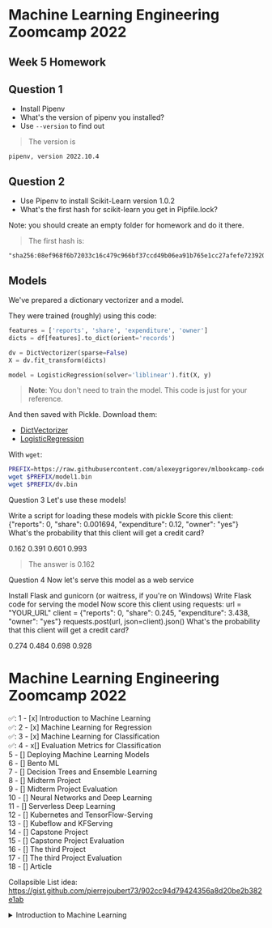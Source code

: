 # Machine Learning Engineering Zoomcamp 2022
## Week 5 Homework

## Question 1

* Install Pipenv
* What's the version of pipenv you installed?
* Use `--version` to find out

> The version is 
```terminal
pipenv, version 2022.10.4
```  

## Question 2

* Use Pipenv to install Scikit-Learn version 1.0.2
* What's the first hash for scikit-learn you get in Pipfile.lock?

Note: you should create an empty folder for homework
and do it there. 

> The first hash is: 

  ```terminal
  "sha256:08ef968f6b72033c16c479c966bf37ccd49b06ea91b765e1cc27afefe723920b"
  ```  

## Models

We've prepared a dictionary vectorizer and a model.

They were trained (roughly) using this code:

```python
features = ['reports', 'share', 'expenditure', 'owner']
dicts = df[features].to_dict(orient='records')

dv = DictVectorizer(sparse=False)
X = dv.fit_transform(dicts)

model = LogisticRegression(solver='liblinear').fit(X, y)
```

> **Note**: You don't need to train the model. This code is just for your reference.

And then saved with Pickle. Download them:

* [DictVectorizer](https://github.com/alexeygrigorev/mlbookcamp-code/blob/master/course-zoomcamp/cohorts/2022/05-deployment/homework/dv.bin?raw=true)
* [LogisticRegression](https://github.com/alexeygrigorev/mlbookcamp-code/blob/master/course-zoomcamp/cohorts/2022/05-deployment/homework/model1.bin?raw=true)

With `wget`:

  ```bash
  PREFIX=https://raw.githubusercontent.com/alexeygrigorev/mlbookcamp-code/master/course-zoomcamp/cohorts/2022/05-deployment/homework
  wget $PREFIX/model1.bin
  wget $PREFIX/dv.bin
  ```
  
Question 3
Let's use these models!

Write a script for loading these models with pickle
Score this client:
{"reports": 0, "share": 0.001694, "expenditure": 0.12, "owner": "yes"}
What's the probability that this client will get a credit card?

0.162
0.391
0.601
0.993

> The answer is 0.162

  
Question 4
Now let's serve this model as a web service

Install Flask and gunicorn (or waitress, if you're on Windows)
Write Flask code for serving the model
Now score this client using requests:
url = "YOUR_URL"
client = {"reports": 0, "share": 0.245, "expenditure": 3.438, "owner": "yes"}
requests.post(url, json=client).json()
What's the probability that this client will get a credit card?

0.274
0.484
0.698
0.928





















# Machine Learning Engineering Zoomcamp 2022

✅: 1 - [x] Introduction to Machine Learning  
✅: 2 - [x] Machine Learning for Regression  
✅: 3 - [x] Machine Learning for Classification  
✅: 4 - x[] Evaluation Metrics for Classification  
5 - [] Deploying Machine Learning Models  
6 - [] Bento ML  
7 - [] Decision Trees and Ensemble Learning  
8 - [] Midterm Project  
9 - [] Midterm Project Evaluation  
10 - [] Neural Networks and Deep Learning  
11 - [] Serverless Deep Learning  
12 - [] Kubernetes and TensorFlow-Serving  
13 - [] Kubeflow and KFServing  
14 - [] Capstone Project  
15 - [] Capstone Project Evaluation  
16 - [] The third Project  
17 - [] The third Project Evaluation  
18 - [] Article  

Collapsible List idea:
https://gist.github.com/pierrejoubert73/902cc94d79424356a8d20be2b382e1ab

<details>
  <summary>Introduction to Machine Learning</summary>
    1. Topic 1
  2. Topic 2
     * Sub-Topic 1
     * Sub-Topic 2

  ### Some Code
  ```js
  function logSomething(something) {
    console.log('Something', something);
  }
  ```
</details>
